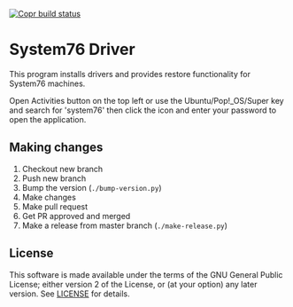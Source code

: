[![Copr build status](https://copr.fedorainfracloud.org/coprs/szydell/system76/package/system76-driver/status_image/last_build.png)](https://copr.fedorainfracloud.org/coprs/szydell/system76/package/system76-driver/)
# System76 Driver

This program installs drivers and provides restore functionality for System76
machines.

Open Activities button on the top left or use the Ubuntu/Pop!\_OS/Super key and
search for 'system76' then click the icon and enter your password to open the
application.

## Making changes

1. Checkout new branch
2. Push new branch
3. Bump the version (`./bump-version.py`)
4. Make changes
5. Make pull request
6. Get PR approved and merged
7. Make a release from master branch (`./make-release.py`)

## License

This software is made available under the terms of the GNU General Public
License; either version 2 of the License, or (at your option) any later
version. See [LICENSE](LICENSE) for details.
